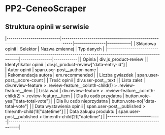 # PP2-CeneoScraper

## Struktura opinii w serwisie
|---------------------------|-----------------------------------------------------------------------------------|----------------|------------|
|      Składowa opinii      |           Selektor                                                                | Nazwa zmiennej | Typ danych |
|---------------------------------------------------------------------------------------------------------------|----------------|------------|
| Opinia                    | div.js_product-review                                                             |
| Identyfikator opinii      | div.js_product-review\["data-entry-id"\]                                          |            
| Autor opinii              | span.user-post__author-name                                                       |     
| Rekomendacja autora       | em.recommended                                                                    |
| Liczba gwiazdek           | span.user-post__score-count                                                       |
| Treść opinii              | div.user-post__text                                                               |
| Lista zalet               | div.review-feature > .review-feature__col:nth-child(1) > .review-feature__item    |
| Lista wad                 | div.review-feature > .review-feature__col:nth-child(2) > .review-feature__item    |
| Dla ilu osób przydatna    | button.vote-yes\["data-total-vote"\]                                              |
| Dla ilu osób nieprzydatna | button.vote-no\["data-total-vote"\]                                               |
| Data wystawienia opinii   | span.user-post__published > time:nth-child(1)\["datetime"\]                       |
| Data zakupu produktu      | span.user-post__published > time:nth-child(2)\["datetime"\]                       |
|---------------------------|-----------------------------------------------------------------------------------|    